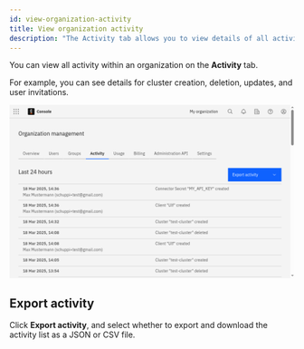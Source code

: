 ```yaml
---
id: view-organization-activity
title: View organization activity
description: "The Activity tab allows you to view details of all activity within an Organization, such as cluster creation, deletion, updates, and user invitations."
---
```


You can view all activity within an organization on the **Activity** tab.

For example, you can see details for cluster creation, deletion, updates, and user invitations.

![activity-view](./img/activity-view.png)

## Export activity

Click **Export activity**, and select whether to export and download the activity list as a JSON or CSV file.
